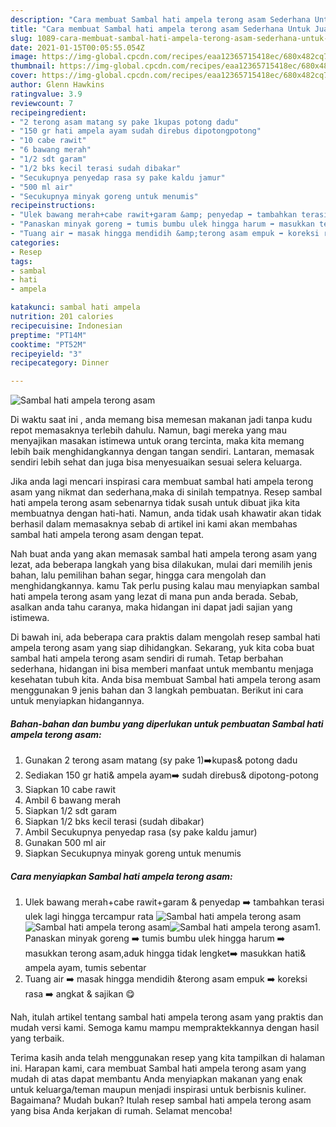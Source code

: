 ```yaml
---
description: "Cara membuat Sambal hati ampela terong asam Sederhana Untuk Jualan"
title: "Cara membuat Sambal hati ampela terong asam Sederhana Untuk Jualan"
slug: 1089-cara-membuat-sambal-hati-ampela-terong-asam-sederhana-untuk-jualan
date: 2021-01-15T00:05:55.054Z
image: https://img-global.cpcdn.com/recipes/eaa12365715418ec/680x482cq70/sambal-hati-ampela-terong-asam-foto-resep-utama.jpg
thumbnail: https://img-global.cpcdn.com/recipes/eaa12365715418ec/680x482cq70/sambal-hati-ampela-terong-asam-foto-resep-utama.jpg
cover: https://img-global.cpcdn.com/recipes/eaa12365715418ec/680x482cq70/sambal-hati-ampela-terong-asam-foto-resep-utama.jpg
author: Glenn Hawkins
ratingvalue: 3.9
reviewcount: 7
recipeingredient:
- "2 terong asam matang sy pake 1kupas potong dadu"
- "150 gr hati ampela ayam sudah direbus dipotongpotong"
- "10 cabe rawit"
- "6 bawang merah"
- "1/2 sdt garam"
- "1/2 bks kecil terasi sudah dibakar"
- "Secukupnya penyedap rasa sy pake kaldu jamur"
- "500 ml air"
- "Secukupnya minyak goreng untuk menumis"
recipeinstructions:
- "Ulek bawang merah+cabe rawit+garam &amp; penyedap ➡️ tambahkan terasi ulek lagi hingga tercampur rata"
- "Panaskan minyak goreng ➡️ tumis bumbu ulek hingga harum ➡️ masukkan terong asam,aduk hingga tidak lengket➡️ masukkan hati&amp; ampela ayam, tumis sebentar"
- "Tuang air ➡️ masak hingga mendidih &amp;terong asam empuk ➡️ koreksi rasa ➡️ angkat &amp; sajikan 😋"
categories:
- Resep
tags:
- sambal
- hati
- ampela

katakunci: sambal hati ampela 
nutrition: 201 calories
recipecuisine: Indonesian
preptime: "PT14M"
cooktime: "PT52M"
recipeyield: "3"
recipecategory: Dinner

---
```



![Sambal hati ampela terong asam](https://img-global.cpcdn.com/recipes/eaa12365715418ec/680x482cq70/sambal-hati-ampela-terong-asam-foto-resep-utama.jpg)

Di waktu  saat ini , anda memang bisa memesan makanan jadi tanpa kudu repot memasaknya terlebih dahulu. Namun, bagi mereka yang mau menyajikan masakan istimewa untuk orang tercinta, maka kita memang lebih baik menghidangkannya dengan tangan sendiri. Lantaran, memasak sendiri lebih sehat dan juga bisa menyesuaikan sesuai selera keluarga.

Jika anda lagi mencari inspirasi cara membuat sambal hati ampela terong asam yang nikmat dan sederhana,maka di sinilah tempatnya. Resep sambal hati ampela terong asam  sebenarnya tidak susah untuk dibuat jika kita membuatnya dengan hati-hati. Namun, anda tidak usah khawatir akan tidak berhasil dalam memasaknya 
sebab di artikel ini kami akan membahas sambal hati ampela terong asam dengan tepat.  



Nah buat anda yang akan memasak sambal hati ampela terong asam yang lezat, ada beberapa langkah yang bisa dilakukan, mulai dari memilih jenis bahan, lalu pemilihan bahan segar, hingga cara mengolah dan menghidangkannya. kamu Tak perlu pusing kalau mau menyiapkan sambal hati ampela terong asam yang lezat di mana pun anda berada. Sebab, asalkan anda  tahu caranya, maka hidangan ini dapat jadi sajian yang istimewa.

Di bawah ini, ada beberapa cara praktis  dalam mengolah resep sambal hati ampela terong asam yang siap dihidangkan. Sekarang, yuk kita coba buat sambal hati ampela terong asam sendiri di rumah. Tetap berbahan sederhana, hidangan ini bisa memberi manfaat untuk membantu menjaga kesehatan tubuh kita. Anda bisa membuat Sambal hati ampela terong asam menggunakan 9 jenis bahan dan 3 langkah pembuatan. Berikut ini cara untuk menyiapkan hidangannya.

<!--inarticleads1-->

##### Bahan-bahan dan bumbu yang diperlukan untuk pembuatan Sambal hati ampela terong asam:

1. Gunakan 2 terong asam matang (sy pake 1)➡️kupas&amp; potong dadu
1. Sediakan 150 gr hati&amp; ampela ayam➡️ sudah direbus&amp; dipotong-potong
1. Siapkan 10 cabe rawit
1. Ambil 6 bawang merah
1. Siapkan 1/2 sdt garam
1. Siapkan 1/2 bks kecil terasi (sudah dibakar)
1. Ambil Secukupnya penyedap rasa (sy pake kaldu jamur)
1. Gunakan 500 ml air
1. Siapkan Secukupnya minyak goreng untuk menumis




<!--inarticleads2-->

##### Cara menyiapkan Sambal hati ampela terong asam:

1. Ulek bawang merah+cabe rawit+garam &amp; penyedap ➡️ tambahkan terasi ulek lagi hingga tercampur rata
<img src="https://img-global.cpcdn.com/steps/9b7ec3baa40e365c/160x128cq70/sambal-hati-ampela-terong-asam-langkah-memasak-1-foto.jpg" alt="Sambal hati ampela terong asam"><img src="https://img-global.cpcdn.com/steps/30ef58f72abfdfdd/160x128cq70/sambal-hati-ampela-terong-asam-langkah-memasak-1-foto.jpg" alt="Sambal hati ampela terong asam"><img src="https://img-global.cpcdn.com/steps/0006ddfbbfdd51d1/160x128cq70/sambal-hati-ampela-terong-asam-langkah-memasak-1-foto.jpg" alt="Sambal hati ampela terong asam">1. Panaskan minyak goreng ➡️ tumis bumbu ulek hingga harum ➡️ masukkan terong asam,aduk hingga tidak lengket➡️ masukkan hati&amp; ampela ayam, tumis sebentar
1. Tuang air ➡️ masak hingga mendidih &amp;terong asam empuk ➡️ koreksi rasa ➡️ angkat &amp; sajikan 😋




Nah, itulah artikel tentang  sambal hati ampela terong asam  yang praktis dan mudah versi kami. Semoga kamu mampu mempraktekkannya dengan hasil yang terbaik. 

Terima kasih anda telah menggunakan resep yang kita tampilkan di halaman ini. Harapan kami, cara membuat  Sambal hati ampela terong asam yang mudah di atas dapat membantu Anda menyiapkan makanan yang enak untuk keluarga/teman maupun menjadi inspirasi untuk berbisnis kuliner. Bagaimana? Mudah bukan? Itulah resep sambal hati ampela terong asam yang bisa Anda kerjakan di rumah. Selamat mencoba!

